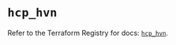 # `hcp_hvn`

Refer to the Terraform Registry for docs: [`hcp_hvn`](https://registry.terraform.io/providers/hashicorp/hcp/0.89.0/docs/resources/hvn).
